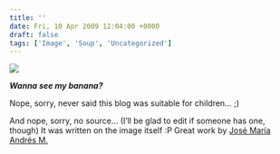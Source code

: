 ```yaml
---
title: ''
date: Fri, 10 Apr 2009 12:04:00 +0000
draft: false
tags: ['Image', 'Soup', 'Uncategorized']
---
```


![](https://madd0.files.wordpress.com/2009/04/rcxxgaq0nm4dkbg0bh1dcnsfo1_1280.jpg)

**_Wanna see my banana?_**

Nope, sorry, never said this blog was suitable for children… ;)

And nope, sorry, no source… (I’ll be glad to edit if someone has one, though) It was written on the image itself :P Great work by [José María Andrés M.](http://www.alzhem.com/)